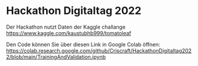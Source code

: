 # Hackathon Digitaltag 2022
 
Der Hackathon nutzt Daten der Kaggle challange https://www.kaggle.com/kaustubhb999/tomatoleaf

Den Code können Sie über diesen Link in Google Colab öffnen: https://colab.research.google.com/github/Criscraft/HackathonDigitaltag2022/blob/main/TrainingAndValidation.ipynb